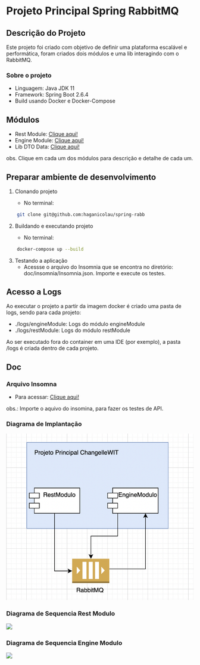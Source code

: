 # Projeto Principal Spring RabbitMQ

## Descrição do Projeto
Este projeto foi criado com objetivo de definir uma plataforma escalável e performática, foram criados dois módulos e uma 
lib interagindo com o RabbitMQ. 

### Sobre o projeto

- Linguagem: Java JDK 11
- Framework: Spring Boot 2.6.4
- Build usando Docker e Docker-Compose

## Módulos

- Rest Module: [Clique aqui!](restModule/README.md)
- Engine Module: [Clique aqui!](engineModule/README.md)
- Lib DTO Data: [Clique aqui!](libDataDtoChangelle/README.md)

obs. Clique em cada um dos módulos para descrição e detalhe de cada um.

## Preparar ambiente de desenvolvimento

1. Clonando projeto

   - No terminal:

```bash
    git clone git@github.com:haganicolau/spring-rabb
```

2. Buildando e executando projeto

   - No terminal:

```bash
    docker-compose up --build
```

3. Testando a aplicação
   - Acessse o arquivo do Insomnia que se encontra no diretório: doc/insomnia/Insomnia.json. Importe e execute os testes.

## Acesso a Logs
Ao executar o projeto a partir da imagem docker é criado uma pasta de logs, sendo para cada projeto:
- ./logs/engineModule: Logs do módulo engineModule
- ./logs/restModule: Logs do módulo restModule

Ao ser executado fora do container em uma IDE (por exemplo), a pasta /logs é criada dentro de cada projeto.

## Doc
### Arquivo Insomna
- Para acessar: [Clique aqui!](doc/insomnia/Insomnia.json)

obs.: Importe o aquivo do insomina, para fazer os testes de API.

### Diagrama de Implantação
<img src="https://github.com/haganicolau/SpringRabbitmq/blob/main/doc/diagrams/modules.png" width="550">


### Diagrama de Sequencia Rest Modulo
<img src="https://github.com/haganicolau/spring-rabbitmq/blob/main/doc/diagrams/senquence-rest-modulo.png" width="550">

### Diagrama de Sequencia Engine Modulo
<img src="https://github.com/haganicolau/spring-rabbitmq/blob/main/doc/diagrams/sequence-engine-module.png" width="550">
